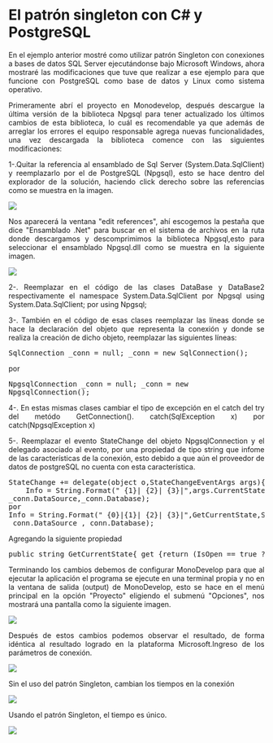 # El patrón singleton con C# y PostgreSQL

<p align="justify">
En el ejemplo anterior mostré como utilizar patrón Singleton con conexiones a bases de datos SQL Server ejecutándonse bajo Microsoft Windows, ahora mostraré las modificaciones que tuve que realizar a ese ejemplo para que funcione con PostgreSQL como base de datos y Linux como sistema operativo.
</p>
<p align="justify">
Primeramente abrí el proyecto en Monodevelop, después descargue la última versión de la biblioteca Npgsql para tener actualizado los últimos cambios de esta biblioteca, lo cuál es recomendable ya que además de arreglar los errores el equipo responsable agrega nuevas funcionalidades, una vez descargada la biblioteca comence con las siguientes modificaciones: 
</p>
<p align="justify">
1-.Quitar la referencia al ensamblado de Sql Server (System.Data.SqlClient) y reemplazarlo por el de PostgreSQL (Npgsql), esto se hace dentro del explorador de la solución, haciendo click derecho sobre las referencias como se muestra en la imagen.
</p>
<img src="images/sinlin0.png"/>
<p align="justify">
Nos aparecerá la ventana "edit references", ahí escogemos la pestaña que dice "Ensamblado .Net" para buscar en el sistema de archivos en la ruta donde descargamos y descomprimimos la biblioteca Npgsql,esto para seleccionar el ensamblado Npgsql.dll como se muestra en la siguiente imagen.
</p>
<img src="images/sinlin5.png"/>
<p align="justify">
2-. Reemplazar en el código de las clases DataBase y DataBase2 respectivamente el namespace System.Data.SqlClient por Npgsql using System.Data.SqlClient; por using Npgsql;
</p>
<p align="justify">
3-. También en el código de esas clases reemplazar las líneas donde se hace la declaración del objeto que representa la conexión y donde se realiza la creación de dicho objeto, reemplazar las siguientes líneas:
</p>
<tt>
SqlConnection _conn = null;
_conn = new SqlConnection();
</tt>
<p>
por
</p>
<tt>
NpgsqlConnection _conn = null;
_conn = new NpgsqlConnection();
</tt>
<p align="justify">
4-. En estas mismas clases cambiar el tipo de excepción en el catch del try del metódo GetConnection(). catch(SqlException x) por catch(NpgsqlException x)
</p>
<p align="justify">
5-. Reemplazar el evento StateChange del objeto NpgsqlConnection y el delegado asociado al evento, por una propiedad de tipo string que infome de las características de la conexión, esto debido a que aún el proveedor de datos de postgreSQL no cuenta con esta característica.
</p>
<pre>
StateChange += delegate(object o,StateChangeEventArgs args){
    Info = String.Format(" {1}| {2}| {3}|",args.CurrentState.ToString(),System.DateTime.Now.ToLocalTime(),
_conn.DataSource,_conn.Database);
por
Info = String.Format(" {0}|{1}| {2}| {3}|",GetCurrentState,System.DateTime.Now.ToLocalTime(),
_conn.DataSource ,_conn.Database);
</pre>
Agregando la siguiente propiedad
<pre>
public string GetCurrentState{ get {return (IsOpen == true ? "Open" : "Closed");}}
</pre>
<p align="justify">
Terminando los cambios debemos de configurar MonoDevelop para que al ejecutar la aplicación el programa se ejecute en una terminal propia y no en la ventana de salida (output) de MonoDevelop, esto se hace en el menú principal en la opción "Proyecto" eligiendo el submenú "Opciones", nos mostrará una pantalla como la siguiente imagen.
</p>
<img src="images/sinlin6.png"/>
<p align="justify">
Después de estos cambios podemos observar el resultado, de forma idéntica al resultado logrado en la plataforma Microsoft.Ingreso de los parámetros de conexión.
</p>
<img src="images/sinlin1.png"/>
<p align="justify">
Sin el uso del patrón Singleton, cambian los tiempos en la conexión
</p>
<img src="images/sinlin2.png"/>
<p align="justify">
Usando el patrón Singleton, el tiempo es único.
</p>
<img src="images/sinlin4.png"/>
